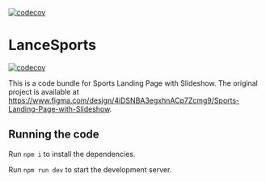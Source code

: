   [![codecov](https://codecov.io/gh/LanceSports/LanceSports/branch/main/graph/badge.svg)](https://codecov.io/gh/LanceSports/LanceSports/)
  # LanceSports

  [![codecov](https://codecov.io/gh/LanceSports/LanceSports/branch/main/graph/badge.svg)](https://codecov.io/gh/LanceSports/LanceSports/)

  This is a code bundle for Sports Landing Page with Slideshow. The original project is available at https://www.figma.com/design/4iDSNBA3egxhnACp7Zcmg9/Sports-Landing-Page-with-Slideshow.

  ## Running the code

  Run `npm i` to install the dependencies.

  Run `npm run dev` to start the development server.
  
